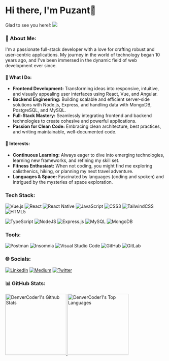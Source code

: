 # Hi there, I'm Puzant👋

Glad to see you here!: ![](https://komarev.com/ghpvc/?username=puzant&color=red)

### 💫 About Me:
I'm a passionate full-stack developer with a love for crafting robust and user-centric applications. My journey in the world of technology began 10 years ago, and I've been immersed in the dynamic field of web development ever since.

#### 🚀 What I Do:
- **Frontend Development:** Transforming ideas into responsive, intuitive, and visually appealing user interfaces using React, Vue, and Angular.
- **Backend Engineering:** Building scalable and efficient server-side solutions with Node.js, Express, and handling data with MongoDB, PostgreSQL, and MySQL.
- **Full-Stack Mastery:** Seamlessly integrating frontend and backend technologies to create cohesive and powerful applications.
- **Passion for Clean Code:** Embracing clean architecture, best practices, and writing maintainable, well-documented code.

#### 🌟 Interests:
- **Continuous Learning:** Always eager to dive into emerging technologies, learning new frameworks, and refining my skill set.
- **Fitness Enthusiast:** When not coding, you might find me exploring calisthenics, hiking, or planning my next travel adventure.
- **Languages & Space:** Fascinated by languages (coding and spoken) and intrigued by the mysteries of space exploration.

### Tech Stack:
![Vue.js](https://img.shields.io/badge/vuejs-%2335495e.svg?style=flat&logo=vuedotjs&logoColor=%234FC08D)
![React](https://img.shields.io/badge/react-%2320232a.svg?style=flat&logo=react&logoColor=%2361DAFB)
![React Native](https://img.shields.io/badge/react_native-%2320232a.svg?style=flat&logo=react&logoColor=%2361DAFB)
![JavaScript](https://img.shields.io/badge/javascript-%23323330.svg?style=flat&logo=javascript&logoColor=%23F7DF1E)
![CSS3](https://img.shields.io/badge/css3-%231572B6.svg?style=falt&logo=css3&logoColor=white)
![TailwindCSS](https://img.shields.io/badge/tailwindcss-%2338B2AC.svg?style=flat&logo=tailwind-css&logoColor=white)
![HTML5](https://img.shields.io/badge/html5-%23E34F26.svg?style=flat&logo=html5&logoColor=white)

![TypeScript](https://img.shields.io/badge/typescript-%23007ACC.svg?style=flate&logo=typescript&logoColor=white)
![NodeJS](https://img.shields.io/badge/node.js-6DA55F?style=flat&logo=node.js&logoColor=white)
![Express.js](https://img.shields.io/badge/express.js-%23404d59.svg?style=flat&logo=express&logoColor=%2361DAFB)
![MySQL](https://img.shields.io/badge/mysql-%2300f.svg?style=flat&logo=mysql&logoColor=white)
![MongoDB](https://img.shields.io/badge/MongoDB-%234ea94b.svg?style=flat&logo=mongodb&logoColor=white)

### Tools:
![Postman](https://img.shields.io/badge/Postman-FF6C37?style=for-the-badge&logo=postman&logoColor=white)
![Insomnia](https://img.shields.io/badge/Insomnia-black?style=for-the-badge&logo=insomnia&logoColor=5849BE)
![Visual Studio Code](https://img.shields.io/badge/Visual%20Studio%20Code-0078d7.svg?style=for-the-badge&logo=visual-studio-code&logoColor=white)
![GitHub](https://img.shields.io/badge/github-%23121011.svg?style=for-the-badge&logo=github&logoColor=white)
![GitLab](https://img.shields.io/badge/gitlab-%23181717.svg?style=for-the-badge&logo=gitlab&logoColor=white)

### 🌐 Socials:
[![LinkedIn](https://img.shields.io/badge/LinkedIn-%230077B5.svg?logo=linkedin&logoColor=white)](https://linkedin.com/in/https://www.linkedin.com/in/puzant-b-006426108/) 
[![Medium](https://img.shields.io/badge/Medium-12100E?logo=medium&logoColor=white)](https://medium.com/@https://medium.com/@puzant24) 
[![Twitter](https://img.shields.io/badge/Twitter-%231DA1F2.svg?logo=Twitter&logoColor=white)](https://twitter.com/https://twitter.com/puzantBakjejian) 

### 📊 GitHub Stats:
 <a href="https://github.com/anuraghazra/github-readme-stats">
 <img alt="DenverCoder1's Github Stats" src="https://denvercoder1-github-readme-stats.vercel.app/api/?username=puzant&show_icons=true&include_all_commits=true&count_private=true&theme=tokyonight&hide_border=true&bg_color=1F222E&title_color=F85D7F&icon_color=F8D866" height="192px"/>
 </a>
 
  <a href="https://github.com/anuraghazra/github-readme-stats">
  <img alt="DenverCoder1's Top Languages" src="https://denvercoder1-github-readme-stats.vercel.app/api/top-langs/?username=puzant&langs_count=8&layout=compact&theme=tokyonight&hide_border=true&bg_color=1F222E&title_color=F85D7F&icon_color=F8D866&hide=Jupyter%20Notebook,Roff" height="192px"/>
  </a>

<!--
**puzant/puzant** is a ✨ _special_ ✨ repository because its `README.md` (this file) appears on your GitHub profile.

Here are some ideas to get you started:

- 🔭 I’m currently working on ...
- 🌱 I’m currently learning ...
- 👯 I’m looking to collaborate on ...
- 🤔 I’m looking for help with ...
- 💬 Ask me about ...
- 📫 How to reach me: ...
- 😄 Pronouns: ...
- ⚡ Fun fact: ...
-->
